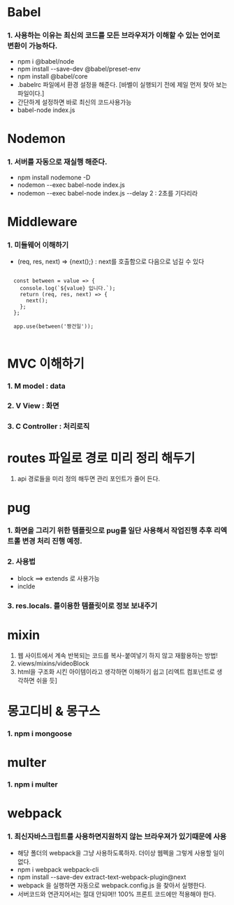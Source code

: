 # Babel

### 1. 사용하는 이유는 최신의 코드를 모든 브라우저가 이해할 수 있는 언어로 변환이 가능하다.

- npm i @babel/node
- npm install --save-dev @babel/preset-env
- npm install @babel/core
- .babelrc 파일에서 환경 설정을 해준다. [바벨이 실행되기 전에 제일 먼저 찾아 보는 파일이다.]
- 간단하게 설정하면 바로 최신의 코드사용가능
- babel-node index.js

# Nodemon

### 1. 서버를 자동으로 재실행 해준다.

- npm install nodemone -D
- nodemon --exec babel-node index.js
- nodemon --exec babel-node index.js --delay 2 : 2초를 기다리라

# Middleware

### 1. 미들웨어 이해하기

- (req, res, next) => {next();} : next를 호출함으로 다음으로 넘길 수 있다

<pre>
<code>
  const between = value => {
    console.log(`${value} 입니다.`);
    return (req, res, next) => {
      next();
    };
  };

  app.use(between('짱건일'));
</code>
</pre>

# MVC 이해하기

### 1. M model : data

### 2. V View : 화면

### 3. C Controller : 처리로직

# routes 파일로 경로 미리 정리 해두기

1. api 경로들을 미리 정의 해두면 관리 포인트가 줄어 든다.

# pug

### 1. 화면을 그리기 위한 템플릿으로 pug를 일단 사용해서 작업진행 추후 리엑트롤 변경 처리 진행 예정.

### 2. 사용법

- block ==> extends 로 사용가능
- inclde

### 3. res.locals. 를이용한 템플릿이로 정보 보내주기

# mixin

1. 웹 사이트에서 계속 반복되는 코드를 복사-붙여넣기 하지 않고
   재활용하는 방법!
2. views/mixins/videoBlock
3. html을 구조화 시킨 아이템이라고 생각하면 이해하기 쉽고 [리엑트 컴포넌트로 생각하면 쉬을 듯]

# 몽고디비 & 몽구스

### 1. npm i mongoose

# multer

### 1. npm i multer

# webpack

### 1. 최신자바스크립트를 사용하면지원하지 않는 브라우져가 있기때문에 사용

- 해당 폴더의 webpack을 그냥 사용하도록하자. 더이상 웹펙을 그렇게 사용할 일이 없다.
- npm i webpack webpack-cli
- npm install --save-dev extract-text-webpack-plugin@next
- webpack 을 실행하면 자동으로 webpack.config.js 을 찾아서 실행한다.
- 서버코드와 연관지어서는 절대 안되며!! 100% 프론트 코드에만 적용해야 한다.
